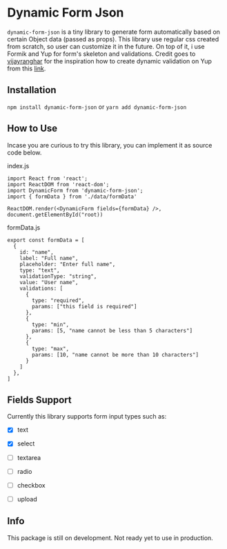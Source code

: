 # Dynamic Form Json

`dynamic-form-json` is a tiny library to generate form automatically based on certain Object data (passed as props). This library use regular css created from scratch, so user can customize it in the future. On top of it, i use Formik and Yup for form's skeleton and validations. Credit goes to [vijayranghar](https://github.com/vijayranghar) for the inspiration how to create dynamic validation on Yup from this [link](https://github.com/jquense/yup/issues/559).

## Installation

`npm install dynamic-form-json` or `yarn add dynamic-form-json`

## How to Use

Incase you are curious to try this library, you can implement it as source code below.

index.js

```
import React from 'react';
import ReactDOM from 'react-dom';
import DynamicForm from 'dynamic-form-json';
import { formData } from './data/formData'

ReactDOM.render(<DynamicForm fields={formData} />, document.getElementById("root))
```

formData.js

```
export const formData = [
  {
    id: "name",
    label: "Full name",
    placeholder: "Enter full name",
    type: "text",
    validationType: "string",
    value: "User name",
    validations: [
      {
        type: "required",
        params: ["this field is required"]
      },
      {
        type: "min",
        params: [5, "name cannot be less than 5 characters"]
      },
      {
        type: "max",
        params: [10, "name cannot be more than 10 characters"]
      }
    ]
  },
]
```

## Fields Support

Currently this library supports form input types such as:

- [x] text

- [x] select

- [ ] textarea

- [ ] radio

- [ ] checkbox

- [ ] upload

## Info

This package is still on development. Not ready yet to use in production.
